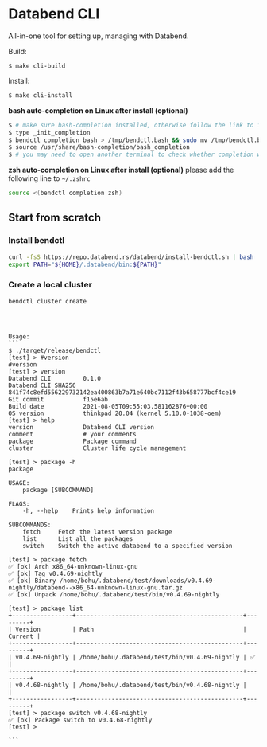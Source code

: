   # Databend CLI

All-in-one tool for setting up, managing with Databend.

Build:
```
$ make cli-build
```

Install:

```bash
$ make cli-install
```

**bash auto-completion on Linux after install (optional)**
```bash
$ # make sure bash-completion installed, otherwise follow the link to install https://github.com/scop/bash-completion#installation
$ type _init_completion
$ bendctl completion bash > /tmp/bendctl.bash && sudo mv /tmp/bendctl.bash  /usr/share/bash-completion/completions/bendctl.bash 
$ source /usr/share/bash-completion/bash_completion
$ # you may need to open another terminal to check whether completion works
```

**zsh auto-completion on Linux after install (optional)**
please add the following line to `~/.zshrc`
```bash
source <(bendctl completion zsh)
```

## Start from scratch
### Install bendctl
```bash
curl -fsS https://repo.databend.rs/databend/install-bendctl.sh | bash
export PATH="${HOME}/.databend/bin:${PATH}"
```

### Create a local cluster
```bash
bendctl cluster create
```

``````



Usage:
``` 
$ ./target/release/bendctl
[test] > #version
#version
[test] > version
Databend CLI         0.1.0
Databend CLI SHA256  841f74c8efd556229732142ea400863b7a71e640bc7112f43b658777bcf4ce19
Git commit           f15e6ab
Build date           2021-08-05T09:55:03.581162876+00:00
OS version           thinkpad 20.04 (kernel 5.10.0-1038-oem)
[test] > help
version              Databend CLI version
comment              # your comments
package              Package command
cluster              Cluster life cycle management

[test] > package -h
package 

USAGE:
    package [SUBCOMMAND]

FLAGS:
    -h, --help    Prints help information

SUBCOMMANDS:
    fetch     Fetch the latest version package
    list      List all the packages
    switch    Switch the active databend to a specified version

[test] > package fetch
✅ [ok] Arch x86_64-unknown-linux-gnu
✅ [ok] Tag v0.4.69-nightly
✅ [ok] Binary /home/bohu/.databend/test/downloads/v0.4.69-nightly/databend--x86_64-unknown-linux-gnu.tar.gz
✅ [ok] Unpack /home/bohu/.databend/test/bin/v0.4.69-nightly

[test] > package list
+-----------------+-----------------------------------------------+---------+
| Version         | Path                                          | Current |
+-----------------+-----------------------------------------------+---------+
| v0.4.69-nightly | /home/bohu/.databend/test/bin/v0.4.69-nightly | ✅      |
+-----------------+-----------------------------------------------+---------+
| v0.4.68-nightly | /home/bohu/.databend/test/bin/v0.4.68-nightly |         |
+-----------------+-----------------------------------------------+---------+
[test] > package switch v0.4.68-nightly
✅ [ok] Package switch to v0.4.68-nightly
[test] > 

```
